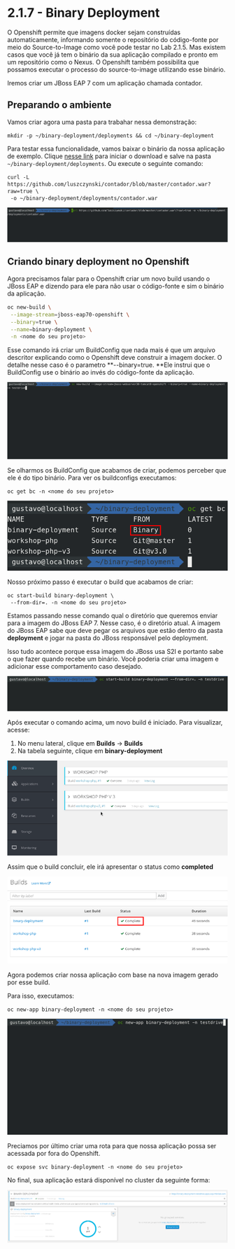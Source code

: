 # 2.1.7 - Binary Deployment

O Openshift permite que imagens docker sejam construídas automaticamente, informando somente o repositório do código-fonte por meio do Source-to-Image como você pode testar no Lab 2.1.5. Mas existem casos que você já tem o binário da sua aplicação compilado e pronto em um repositório como o Nexus. O Openshift também possibilita que possamos executar o processo do source-to-image utilizando esse binário.

Iremos criar um JBoss EAP 7 com um aplicação chamada contador.

## Preparando o ambiente

Vamos criar agora uma pasta para trabahar nessa demonstração:

```text
mkdir -p ~/binary-deployment/deployments && cd ~/binary-deployment
```

Para testar essa funcionalidade, vamos baixar o binário da nossa aplicação de exemplo. Clique [nesse link](https://github.com/luszczynski/contador/blob/master/contador.war?raw=true) para iniciar o download e salve na pasta `~/binary-deployment/deployments`. Ou execute o seguinte comando:

```text
curl -L https://github.com/luszczynski/contador/blob/master/contador.war?raw=true \
 -o ~/binary-deployment/deployments/contador.war
```

![](../../.gitbook/assets/show-contador%20%281%29.gif)

## Criando binary deployment no Openshift

Agora precisamos falar para o Openshift criar um novo build usando o JBoss EAP e dizendo para ele para não usar o código-fonte e sim o binário da aplicação.

```bash
oc new-build \
 --image-stream=jboss-eap70-openshift \
 --binary=true \
 --name=binary-deployment \
 -n <nome do seu projeto>
```

Esse comando irá criar um BuildConfig que nada mais é que um arquivo descritor explicando como o Openshift deve construir a imagem docker. O detalhe nesse caso é o parametro **--binary=true. **Ele instrui que o BuildConfig use o binário ao invés do código-fonte da aplicação.

![](../../.gitbook/assets/bc-binary%20%281%29.gif)

Se olharmos os BuildConfig que acabamos de criar, podemos perceber que ele é do tipo binário. Para ver os buildconfigs executamos:

```text
oc get bc -n <nome do seu projeto>
```

![](../../.gitbook/assets/selection_057.png)

Nosso próximo passo é executar o build que acabamos de criar:

```text
oc start-build binary-deployment \
 --from-dir=. -n <nome do seu projeto>
```

Estamos passando nesse comando qual o diretório que queremos enviar para a imagem do JBoss EAP 7. Nesse caso, é o diretório atual. A imagem do JBoss EAP sabe que deve pegar os arquivos que estão dentro da pasta **deployment** e jogar na pasta do JBoss responsável pelo deployment.

Isso tudo acontece porque essa imagem do JBoss usa S2I e portanto sabe o que fazer quando recebe um binário. Você poderia criar uma imagem e adicionar esse comportamento caso desejado.

![](../../.gitbook/assets/start-build.gif)

Após executar o comando acima, um novo build é iniciado. Para visualizar, acesse:

1. No menu lateral, clique em **Builds** -&gt; **Builds**
2. Na tabela seguinte, clique em **binary-deployment**

![](../../.gitbook/assets/access-build%20%281%29.gif)

Assim que o build concluir, ele irá apresentar o status como **completed**

![](../../.gitbook/assets/selection_058.png)

Agora podemos criar nossa aplicação com base na nova imagem gerado por esse build.

Para isso, executamos:

```text
oc new-app binary-deployment -n <nome do seu projeto>
```

![](../../.gitbook/assets/new-app-binary-deployment.gif)

Preciamos por último criar uma rota para que nossa aplicação possa ser acessada por fora do Openshift.

```text
oc expose svc binary-deployment -n <nome do seu projeto>
```

No final, sua aplicação estará disponível no cluster da seguinte forma:

![](../../.gitbook/assets/selection_059.png)

